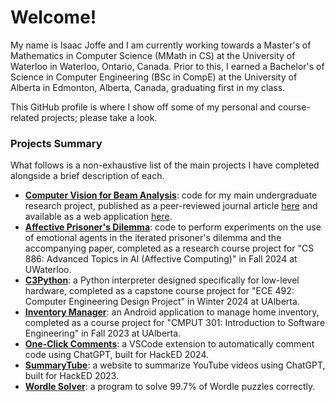 # Welcome!

My name is Isaac Joffe and I am currently working towards a Master's of Mathematics in Computer Science (MMath in CS) at the University of Waterloo in Waterloo, Ontario, Canada. Prior to this, I earned a Bachelor's of Science in Computer Engineering (BSc in CompE) at the University of Alberta in Edmonton, Alberta, Canada, graduating first in my class.

This GitHub profile is where I show off some of my personal and course-related projects; please take a look.

### Projects Summary

What follows is a non-exhaustive list of the main projects I have completed alongside a brief description of each.

* **[Computer Vision for Beam Analysis](https://github.com/mqp2259/CV4BeamAnalysis)**: code for my main undergraduate research project, published as a peer-reviewed journal article [here](https://www.mdpi.com/1424-8220/24/9/2923) and available as a web application [here](https://mecsimcalc.com/app/8307937/beam_app).
* **[Affective Prisoner's Dilemma](https://github.com/ijoffe/AffectivePrisonersDilemma)**: code to perform experiments on the use of emotional agents in the iterated prisoner's dilemma and the accompanying paper, completed as a research course project for "CS 886: Advanced Topics in AI (Affective Computing)" in Fall 2024 at UWaterloo.
* **[C3Python](https://github.com/ECE-492-SnakesAndAdders/python-interpreter)**: a Python interpreter designed specifically for low-level hardware, completed as a capstone course project for "ECE 492: Computer Engineering Design Project" in Winter 2024 at UAlberta.
* **[Inventory Manager](https://github.com/CMPUT301F23T20/JavaJeniuses)**: an Android application to manage home inventory, completed as a course project for "CMPUT 301: Introduction to Software Engineering" in Fall 2023 at UAlberta.
* **[One-Click Comments](https://github.com/WeBuildInPublic/Comment-Assistant)**: a VSCode extension to automatically comment code using ChatGPT, built for HackED 2024.
* **[SummaryTube](https://github.com/ijoffe/SummaryTube-DNF)**: a website to summarize YouTube videos using ChatGPT, built for HackED 2023.
* **[Wordle Solver](https://github.com/ijoffe/wordle_solver)**: a program to solve 99.7% of Wordle puzzles correctly.
